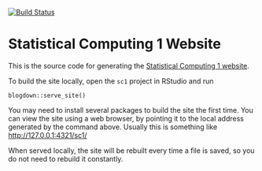[![Build Status](https://travis-ci.com/awllee/sc1.svg?branch=master)](https://travis-ci.com/awllee/sc1)

# Statistical Computing 1 Website

This is the source code for generating the [Statistical Computing 1 website](https://awllee.github.io/sc1/).

To build the site locally, open the `sc1` project in RStudio and run

```
blogdown::serve_site()
```

You may need to install several packages to build the site the first time. You can view the site using a web browser, by pointing it to the local address generated by the command above. Usually this is something like http://127.0.0.1:4321/sc1/

When served locally, the site will be rebuilt every time a file is saved, so you do not need to rebuild it constantly.
